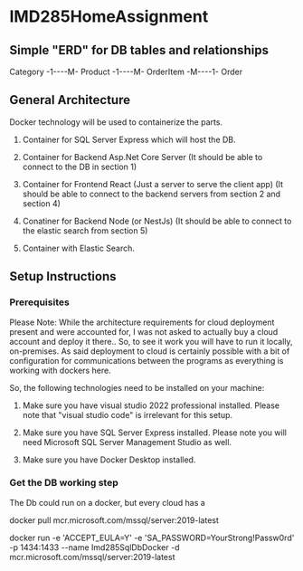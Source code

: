 # IMD285HomeAssignment

## Simple "ERD" for DB tables and relationships

Category -1----M- Product -1----M- OrderItem -M----1- Order

## General Architecture

Docker technology will be used to containerize the parts.

1. Container for SQL Server Express which will host the DB.

2. Container for Backend Asp.Net Core Server
   (It should be able to connect to the DB in section 1)

3. Container for Frontend React (Just a server to serve the client app)
   (It should be able to connect to the backend servers from section 2 and section 4)

4. Conatiner for Backend Node (or NestJs)
   (It should be able to connect to the elastic search from section 5)

5. Container with Elastic Search.

## Setup Instructions

### Prerequisites

Please Note:
While the architecture requirements for cloud deployment present and were accounted for,
I was not asked to actually buy a cloud account and deploy it there..
So, to see it work you will have to run it locally, on-premises.
As said deployment to cloud is certainly possible with a bit of configuration
for communications between the programs as everything is working with dockers here.

So, the following technologies need to be installed on your machine:

1. Make sure you have visual studio 2022 professional installed.
   Please note that "visual studio code" is irrelevant for this setup.

2. Make sure you have SQL Server Express installed.
   Please note you will need Microsoft SQL Server Management Studio as well.

3. Make sure you have Docker Desktop installed.

### Get the DB working step

The Db could run on a docker, but every cloud has a 

docker pull mcr.microsoft.com/mssql/server:2019-latest

docker run -e 'ACCEPT_EULA=Y' -e 'SA_PASSWORD=YourStrong!Passw0rd' -p 1434:1433 --name Imd285SqlDbDocker -d mcr.microsoft.com/mssql/server:2019-latest

